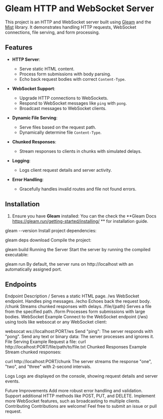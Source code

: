 # Gleam HTTP and WebSocket Server

This project is an HTTP and WebSocket server built using [Gleam](https://gleam.run) and the [Mist](https://hex.pm/packages/mist) library. It demonstrates handling HTTP requests, WebSocket connections, file serving, and form processing.

## Features

- **HTTP Server**:

  - Serve static HTML content.
  - Process form submissions with body parsing.
  - Echo back request bodies with correct `Content-Type`.

- **WebSocket Support**:

  - Upgrade HTTP connections to WebSockets.
  - Respond to WebSocket messages like `ping` with `pong`.
  - Broadcast messages to WebSocket clients.

- **Dynamic File Serving**:

  - Serve files based on the request path.
  - Dynamically determine file `Content-Type`.

- **Chunked Responses**:

  - Stream responses to clients in chunks with simulated delays.

- **Logging**:

  - Logs client request details and server activity.

- **Error Handling**:
  - Gracefully handles invalid routes and file not found errors.

## Installation

1. Ensure you have **Gleam** installed:
You can the check the **Gleam Docs https://gleam.run/getting-started/installing/ ** for installation guide.

gleam --version
Install project dependencies:

gleam deps download
Compile the project:

gleam build
Running the Server
Start the server by running the compiled executable:

gleam run
By default, the server runs on http://localhost with an automatically assigned port.

## Endpoints

Endpoint Description
/ Serves a static HTML page.
/ws WebSocket endpoint. Handles ping messages.
/echo Echoes back the request body.
/chunk Streams chunked responses with delays.
/file/{path} Serves a file from the specified path.
/form Processes form submissions with large bodies.
WebSocket Example
Connect to the WebSocket endpoint (/ws) using tools like websocat or any WebSocket client:

websocat ws://localhost:PORT/ws
Send "ping": The server responds with "pong".
Send any text or binary data: The server processes and ignores it.
File Serving Example
Request a file:
curl http://localhost:PORT/file/path/to/file.txt
Chunked Responses Example
Stream chunked responses:

curl http://localhost:PORT/chunk
The server streams the response "one", "two", and "three" with 2-second intervals.

Logs
Logs are displayed on the console, showing request details and server events.

Future Improvements
Add more robust error handling and validation.
Support additional HTTP methods like POST, PUT, and DELETE.
Implement more WebSocket features, such as broadcasting to multiple clients.
Contributing
Contributions are welcome! Feel free to submit an issue or pull request.
